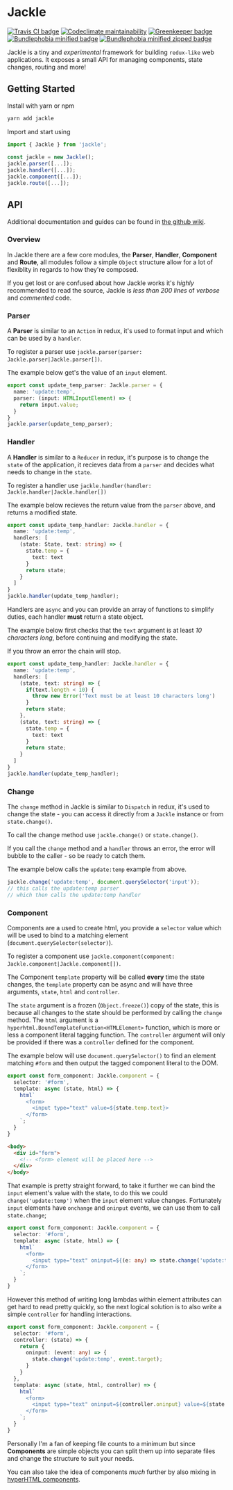 # Jackle

[![Travis CI badge](https://travis-ci.org/8eecf0d2/jackle.svg?branch=master)](https://travis-ci.org/8eecf0d2/jackle)
[![Codeclimate maintainability](https://img.shields.io/codeclimate/maintainability-percentage/8eecf0d2/jackle.svg)](https://codeclimate.com/github/8eecf0d2/jackle)
[![Greenkeeper badge](https://badges.greenkeeper.io/8eecf0d2/jackle.svg)](https://greenkeeper.io/)
[![Bundlephobia minified badge](https://img.shields.io/bundlephobia/min/jackle.svg)](https://bundlephobia.com/result?p=jackle@latest)
[![Bundlephobia minified zipped badge](https://img.shields.io/bundlephobia/minzip/jackle.svg)](https://bundlephobia.com/result?p=jackle@latest)

Jackle is a tiny and _experimental_ framework for building `redux-like` web applications. It exposes a small API for managing components, state changes, routing and more!

## Getting Started

Install with yarn or npm​

```bash
yarn add jackle
```

Import and start using

```ts
import { Jackle } from 'jackle';
​
const jackle = new Jackle();
jackle.parser([...]);
jackle.handler([...]);
jackle.component([...]);
jackle.route([...]);
```

## API

Additional documentation and guides can be found in [the github wiki](https://github.com/8eecf0d2/jackle/wiki).

### Overview

In Jackle there are a few core modules, the **Parser**, **Handler**, **Component** and **Route**, all modules follow a simple `Object` structure allow for a lot of flexiblity in regards to how they're composed.

If you get lost or are confused about how Jackle works it's _highly_ recommended to read the source, Jackle is _less than 200 lines_ of _verbose_ and _commented_ code.

### Parser

A **Parser** is similar to an `Action` in redux, it's used to format input and which can be used by a `handler`.

To register a parser use `jackle.parser(parser: Jackle.parser|Jackle.parser[])`.

The example below get's the value of an `input` element.

```ts
export const update_temp_parser: Jackle.parser = {
  name: 'update:temp',
  parser: (input: HTMLInputElement) => {
    return input.value;
  }
}
jackle.parser(update_temp_parser);
```

### Handler

A **Handler** is similar to a `Reducer` in redux, it's purpose is to change the `state` of the application, it recieves data from a `parser` and decides what needs to change in the `state`.

To register a handler use `jackle.handler(handler: Jackle.handler|Jackle.handler[])`

The example below recieves the return value from the `parser` above, and returns a modified state.

```ts
export const update_temp_handler: Jackle.handler = {
  name: 'update:temp',
  handlers: [
    (state: State, text: string) => {
      state.temp = {
        text: text
      }
      return state;
    }
  ]
}
jackle.handler(update_temp_handler);
```

Handlers are `async` and you can provide an array of functions to simplify duties, each handler **must** return a state object.

The example below first checks that the `text` argument is at least _10 characters long_, before continuing and modifying the state.

If you throw an error the chain will stop.

```ts
export const update_temp_handler: Jackle.handler = {
  name: 'update:temp',
  handlers: [
    (state, text: string) => {
      if(text.length < 10) {
        throw new Error('Text must be at least 10 characters long')
      }
      return state;
    },
    (state, text: string) => {
      state.temp = {
        text: text
      }
      return state;
    }
  ]
}
jackle.handler(update_temp_handler);
```

### Change

The `change` method in Jackle is similar to `Dispatch` in redux, it's used to change the state - you can access it directly from a `Jackle` instance or from `state.change()`.

To call the change method use `jackle.change()` or `state.change()`.

If you call the `change` method and a `handler` throws an error, the error will bubble to the caller - so be ready to catch them.

The example below calls the `update:temp` example from above.

```ts
jackle.change('update:temp', document.querySelector('input'));
// this calls the update:temp parser
// which then calls the update:temp handler
```

### Component

Components are a used to create html, you provide a `selector` value which will be used to bind to a matching element (`document.querySelector(selector)`).

To register a component use `jackle.component(component: Jackle.component|Jackle.component[])`.

The Component `template` property will be called **every** time the state changes, the `template` property can be async and will have three arguments, `state`, `html` and `controller`.

The `state` argument is a frozen (`Object.freeze()`) copy of the state, this is because all changes to the state should be performed by calling the `change` method.
The `html` argument is a `hyperhtml.BoundTemplateFunction<HTMLElement>` function, which is more or less a component literal tagging function.
The `controller` argument will only be provided if there was a `controller` defined for the component.

The example below will use `document.querySelector()` to find an element matching `#form` and then output the tagged component literal to the DOM.

```ts
export const form_component: Jackle.component = {
  selector: '#form',
  template: async (state, html) => {
    html`
      <form>
        <input type="text" value=${state.temp.text}>
      </form>
    `;
  }
}
```

```html
<body>
  <div id="form">
    <!-- <form> element will be placed here -->
  </div>
</body>
```

That example is pretty straight forward, to take it further we can bind the `input` element's value with the state, to do this we could `change('update:temp')` when the `input` element value changes.
Fortunately `input` elements have `onchange` and `oninput` events, we can use them to call `state.change`;

```ts
export const form_component: Jackle.component = {
  selector: '#form',
  template: async (state, html) => {
    html`
      <form>
        <input type="text" oninput=${(e: any) => state.change('update:temp', e.target)} value=${state.temp.text}>
      </form>
    `;
  }
}
```

However this method of writing long lambdas within element attributes can get hard to read pretty quickly, so the next logical solution is to also write a simple `controller` for handling interactions.

```ts
export const form_component: Jackle.component = {
  selector: '#form',
  controller: (state) => {
    return {
      oninput: (event: any) => {
        state.change('update:temp', event.target);
      }
    }
  },
  template: async (state, html, controller) => {
    html`
      <form>
        <input type="text" oninput=${controller.oninput} value=${state.temp.text}>
      </form>
    `;
  }
}
```

Personally I'm a fan of keeping file counts to a minimum but since **Components** are simple objects you can split them up into separate files and change the structure to suit your needs.

You can also take the idea of components _much_ further by also mixing in [hyperHTML components](https://viperhtml.js.org/hyperhtml/documentation/#components).
